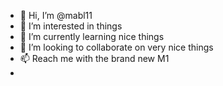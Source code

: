 - 👋 Hi, I’m @mabl11
- 👀 I’m interested in things
- 🌱 I’m currently learning nice things
- 💞️ I’m looking to collaborate on very nice things
- 📫 Reach me with the brand new M1
- 

<!---
mabl11/mabl11 is a ✨ special ✨ repository because its `README.md` (this file) appears on your GitHub profile.
You can click the Preview link to take a look at your changes.
--->

